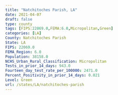 ```yaml
---
title: "Natchitoches Parish, LA"
date: 2021-04-07
draft: false
type: county
tags: [FIPS:22069.0,FEMA:6.0,Micropolitan,Green]
categories: [LA]
County: Natchitoches Parish
State: LA
FIPS: 22069.0
FEMA_Region: 6.0
Population: 38158.0
NCHS_Urban_Rural_Classification: Micropolitan
Tests_in_prior_14_days: 943.0
Fourteen_day_test_rate_per_100000: 2471.0
Percent_Positivity_in_prior_14_days: 0.021
Level: Green
url: /states/LA/natchitoches-parish
---
```



